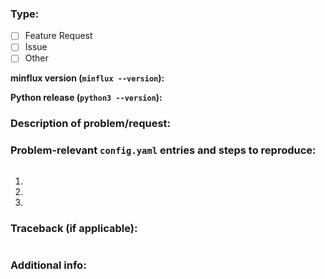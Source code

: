 ### Type:
- [ ] Feature Request
- [ ] Issue
- [ ] Other

**minflux version (`minflux --version`):**

**Python release (`python3 --version`):**

###  Description of problem/request:
<insert description here>

### Problem-relevant `config.yaml` entries and steps to reproduce:
```yaml

```

1. 
2. 
3. 

### Traceback (if applicable):
```bash

```

### Additional info:
